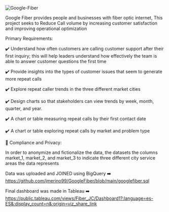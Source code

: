![Google-Fiber](https://github.com/jmerino99/Portfolio/assets/137907629/72123376-d960-4040-8bd5-13235d1c8104)


Google Fiber provides people and businesses with fiber optic internet,  This project seeks to Reduce Call volume by increasing customer satisfaction and improving operational optimization

Primary Requirements:

✔️   Understand how often customers are calling customer support after their first inquiry; this will help leaders understand how effectively the team is able to answer customer questions the first time
  
✔️   Provide insights into the types of customer issues that seem to generate more repeat calls
  
✔️   Explore repeat caller trends in the three different market cities
  
✔️   Design charts so that stakeholders can view trends by week, month, quarter, and year. 
  
✔️ 	A chart or table measuring repeat calls by their first contact date
  
✔️ 	A chart or table exploring repeat calls by market and problem type

🔐 Compliance and Privacy:

In order to anonymize and fictionalize the data, the datasets the columns market_1, market_2, and market_3 to indicate three different city service areas the data represents


Data was uploaded and JOINED using BigQuery ➡️ 
https://github.com/jmerino99/GoogleFiber/blob/main/googlefiber.sql

Final dashboard was made in Tableau ➡️ 
https://public.tableau.com/views/Fiber_JC/Dashboard1?:language=es-ES&:display_count=n&:origin=viz_share_link
